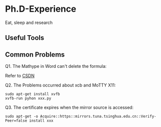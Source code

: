 # Ph.D-Experience
Eat, sleep and research
## Useful Tools

## Common Problems
Q1. The Mathype in Word can't delete the formula:

Refer to [CSDN](https://blog.csdn.net/JGL121314/article/details/120868652)

Q2. The Problems occurred about xcb and MoTTY X11:
```
sudo apt-get install xvfb
xvfb-run pyhon xxx.py
```

Q3. The certificate expires when the mirror source is accessed:
```
sudo apt-get -o Acquire::https::mirrors.tuna.tsinghua.edu.cn::Verify-Peer=false install xxx
```
